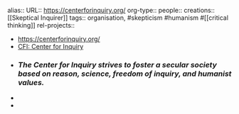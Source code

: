 alias::
URL:: https://centerforinquiry.org/
org-type::
people::
creations:: [[Skeptical Inquirer]]
tags:: organisation, #skepticism #humanism #[[critical thinking]]
rel-projects::


- https://centerforinquiry.org/
- [CFI: Center for Inquiry](https://centerforinquiry.org/)
- ### *The Center for Inquiry strives to foster a secular society based on reason, science, freedom of inquiry, and humanist values.*
-
-
